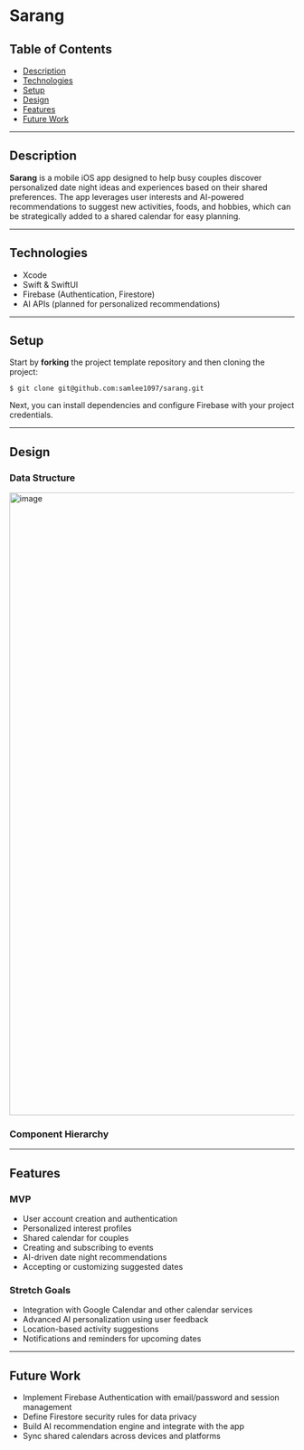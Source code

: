 # Sarang

## Table of Contents
* [Description](#description)
* [Technologies](#technologies)
* [Setup](#setup)
* [Design](#design)
* [Features](#features)
* [Future Work](#future-work)

---

<a name="description"/>

## Description

**Sarang** is a mobile iOS app designed to help busy couples discover personalized date night ideas and experiences based on their shared preferences. The app leverages user interests and AI-powered recommendations to suggest new activities, foods, and hobbies, which can be strategically added to a shared calendar for easy planning.

---

<a name="technologies"/>

## Technologies

- Xcode  
- Swift & SwiftUI  
- Firebase (Authentication, Firestore)  
- AI APIs (planned for personalized recommendations)  

---

<a name="setup"/>

## Setup

Start by **forking** the project template repository and then cloning the project:

```console
$ git clone git@github.com:samlee1097/sarang.git
```

Next, you can install dependencies and configure Firebase with your project credentials.

---

<a name="design"/>

## Design


### Data Structure
<img width="1101" alt="image" src="https://github.com/user-attachments/assets/3fb6496c-7355-4279-85f6-c58ac3b53d3d" />



### Component Hierarchy

---

<a name="features"/>

## Features

### MVP
- User account creation and authentication  
- Personalized interest profiles  
- Shared calendar for couples  
- Creating and subscribing to events  
- AI-driven date night recommendations  
- Accepting or customizing suggested dates  

### Stretch Goals
- Integration with Google Calendar and other calendar services  
- Advanced AI personalization using user feedback  
- Location-based activity suggestions  
- Notifications and reminders for upcoming dates  

---

<a name="future-work"/>

## Future Work
- Implement Firebase Authentication with email/password and session management  
- Define Firestore security rules for data privacy  
- Build AI recommendation engine and integrate with the app  
- Sync shared calendars across devices and platforms  

